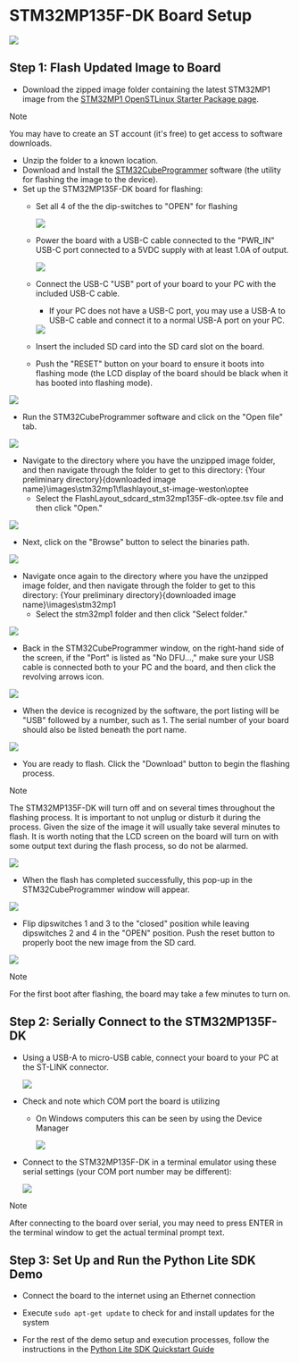 # STM32MP135F-DK Board Setup

<img src="media/mp135-product.png"/> 

## Step 1: Flash Updated Image to Board
* Download the zipped image folder containing the latest STM32MP1 image from the [STM32MP1 OpenSTLinux Starter Package page](https://www.st.com/en/embedded-software/stm32mp1starter.html).
>[!NOTE]
>You may have to create an ST account (it's free) to get access to software downloads.

* Unzip the folder to a known location.
* Download and Install the [STM32CubeProgrammer](https://www.st.com/en/development-tools/stm32cubeprog.html) software (the utility for flashing the image to the device).
* Set up the STM32MP135F-DK board for flashing:
   * Set all 4 of the the dip-switches to "OPEN" for flashing
  
      <img src="media/switches-flash.png"/>
      
   * Power the board with a USB-C cable connected to the "PWR_IN" USB-C port connected to a 5VDC supply with at least 1.0A of output.
   
      <img src="media/power.png"/>
      
   * Connect the USB-C "USB" port of your board to your PC with the included USB-C cable.
      * If your PC does not have a USB-C port, you may use a USB-A to USB-C cable and connect it to a normal USB-A port on your PC.
   
      <img src="media/usb-connection.png"/>
   
   * Insert the included SD card into the SD card slot on the board.
      
   * Push the "RESET" button on your board to ensure it boots into flashing mode (the LCD display of the board should be black when it has booted into flashing mode).

<img src="media/reset-button.png"/>
      
* Run the STM32CubeProgrammer software and click on the "Open file" tab.

<img src="media/open-file.png"/>
      
* Navigate to the directory where you have the unzipped image folder, and then navigate through the folder to get to this directory: {Your preliminary directory}\{downloaded image name}\images\stm32mp1\flashlayout_st-image-weston\optee
   * Select the FlashLayout_sdcard_stm32mp135F-dk-optee.tsv file and then click "Open." 
   
<img src="media/file-selection.png"/>
      
* Next, click on the "Browse" button to select the binaries path.
   
<img src="media/browse.png"/>
   
* Navigate once again to the directory where you have the unzipped image folder, and then navigate through the folder to get to this directory: {Your preliminary directory}\{downloaded image name}\images\stm32mp1
   * Select the stm32mp1 folder and then click "Select folder."

<img src="media/binaries-path.png"/>
      
* Back in the STM32CubeProgrammer window, on the right-hand side of the screen, if the "Port" is listed as "No DFU...," make sure your USB cable is connected both to your PC and the board, and then click the revolving arrows icon.

<img src="media/refresh.png"/>
     
* When the device is recognized by the software, the port listing will be "USB" followed by a number, such as 1. The serial number of your board should also be listed beneath the port name.

<img src="media/device-detected.png"/>
    
* You are ready to flash. Click the "Download" button to begin the flashing process.

>[!NOTE]
>The STM32MP135F-DK will turn off and on several times throughout the flashing process. It is important to not unplug or disturb it during the process.
>Given the size of the image it will usually take several minutes to flash.
>It is worth noting that the LCD screen on the board will turn on with some output text during the flash process, so do not be alarmed.

<img src="media/begin-flash.png"/>
   
* When the flash has completed successfully, this pop-up in the STM32CubeProgrammer window will appear.

<img src="media/flash-complete.png"/>
   
* Flip dipswitches 1 and 3 to the "closed" position while leaving dipswitches 2 and 4 in the "OPEN" position. Push the reset button to properly boot the new image from the SD card.

<img src="media/switches-boot.png"/>
   
>[!NOTE]
>For the first boot after flashing, the board may take a few minutes to turn on.

## Step 2: Serially Connect to the STM32MP135F-DK

* Using a USB-A to micro-USB cable, connect your board to your PC at the ST-LINK connector.

     <img src="media/stlink.png"/>

* Check and note which COM port the board is utilizing
  * On Windows computers this can be seen by using the Device Manager
 
     <img src="media/device-manager.png"/>

* Connect to the STM32MP135F-DK in a terminal emulator using these serial settings (your COM port number may be different):

     <img src="media/putty.png"/>
     
>[!NOTE]
>After connecting to the board over serial, you may need to press ENTER in the terminal window to get the actual terminal prompt text.

## Step 3: Set Up and Run the Python Lite SDK Demo
* Connect the board to the internet using an Ethernet connection

* Execute ```sudo apt-get update``` to check for and install updates for the system

* For the rest of the demo setup and execution processes, follow the instructions in the [Python Lite SDK Quickstart Guide](https://github.com/avnet-iotconnect/iotc-python-lite-sdk/blob/main/QUICKSTART.md)

      

